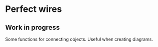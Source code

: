 # Perfect wires

## Work in progress
Some functions for connecting objects. Useful when creating diagrams.